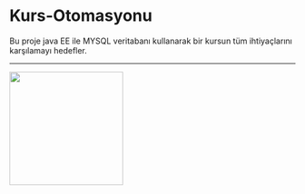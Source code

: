 # Kurs-Otomasyonu
Bu proje java EE ile MYSQL veritabanı kullanarak bir kursun tüm ihtiyaçlarını karşılamayı hedefler.
<hr>
<img src="https://github.com/hakanozer/magazaYonetim/blob/master/Proje%20G%C3%B6r%C3%BCnt%C3%BCleri/SuperAdminEkrani.png" width="200"/>
